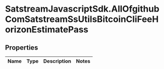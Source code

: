 # SatstreamJavascriptSdk.AllOfgithubComSatstreamSsUtilsBitcoinCliFeeHorizonEstimatePass

## Properties
Name | Type | Description | Notes
------------ | ------------- | ------------- | -------------
